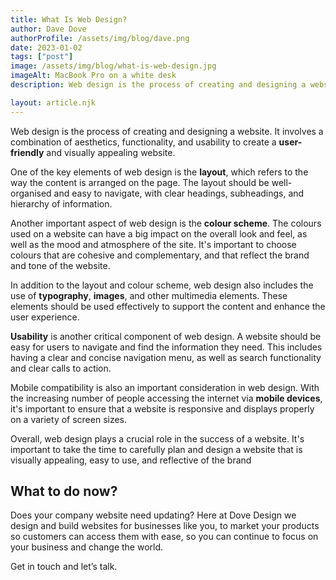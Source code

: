 ```yaml
---
title: What Is Web Design?
author: Dave Dove
authorProfile: /assets/img/blog/dave.png
date: 2023-01-02
tags: ["post"]
image: /assets/img/blog/what-is-web-design.jpg
imageAlt: MacBook Pro on a white desk
description: Web design is the process of creating and designing a website. It involves a combination of aesthetics, functionality, and usability to create a user-friendly and visually appealing website.

layout: article.njk
---
```


Web design is the process of creating and designing a website. It involves a combination of aesthetics, functionality, and usability to create a **user-friendly** and visually appealing website.

One of the key elements of web design is the **layout**, which refers to the way the content is arranged on the page. The layout should be well-organised and easy to navigate, with clear headings, subheadings, and hierarchy of information.

Another important aspect of web design is the **colour scheme**. The colours used on a website can have a big impact on the overall look and feel, as well as the mood and atmosphere of the site. It's important to choose colours that are cohesive and complementary, and that reflect the brand and tone of the website.

In addition to the layout and colour scheme, web design also includes the use of **typography**, **images**, and other multimedia elements. These elements should be used effectively to support the content and enhance the user experience.

**Usability** is another critical component of web design. A website should be easy for users to navigate and find the information they need. This includes having a clear and concise navigation menu, as well as search functionality and clear calls to action.

Mobile compatibility is also an important consideration in web design. With the increasing number of people accessing the internet via **mobile devices**, it's important to ensure that a website is responsive and displays properly on a variety of screen sizes.

Overall, web design plays a crucial role in the success of a website. It's important to take the time to carefully plan and design a website that is visually appealing, easy to use, and reflective of the brand

## What to do now?

Does your company website need updating? Here at Dove Design we design and build websites for businesses like you, to market your products so customers can access them with ease, so you can continue to focus on your business and change the world.

Get in touch and let’s talk.
